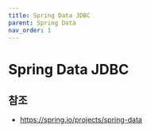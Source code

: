 ```yaml
---
title: Spring Data JDBC
parent: Spring Data
nav_order: 1
---
```


# Spring Data JDBC



## 참조
- https://spring.io/projects/spring-data

